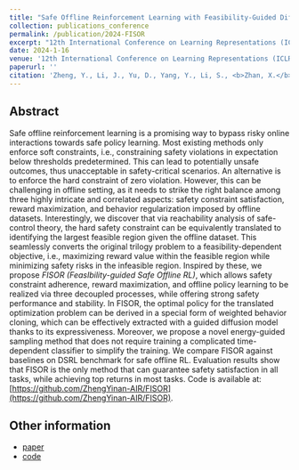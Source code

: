 ```yaml
---
title: "Safe Offline Reinforcement Learning with Feasibility-Guided Diffusion Model"
collection: publications_conference
permalink: /publication/2024-FISOR
excerpt: "12th International Conference on Learning Representations (ICLR 2024)."
date: 2024-1-16
venue: '12th International Conference on Learning Representations (ICLR 2024).'
paperurl: ''
citation: 'Zheng, Y., Li, J., Yu, D., Yang, Y., Li, S., <b>Zhan, X.</b>, Liu, J. Safe Offline Reinforcement Learning with Feasibility-Guided Diffusion Model. In the <i>12th International Conference on Learning Representations (ICLR 2024)</i>.'
---
```


Abstract
---

Safe offline reinforcement learning is a promising way to bypass risky online interactions towards safe policy learning. Most existing methods only enforce soft constraints, i.e., constraining safety violations in expectation below thresholds predetermined. This can lead to potentially unsafe outcomes, thus unacceptable in safety-critical scenarios. An alternative is to enforce the hard constraint of zero violation. However, this can be challenging in offline setting, as it needs to strike the right balance among three highly intricate and correlated aspects: safety constraint satisfaction, reward maximization, and behavior regularization imposed by offline datasets. Interestingly, we discover that via reachability analysis of safe-control theory, the hard safety constraint can be equivalently translated to identifying the largest feasible region given the offline dataset. This seamlessly converts the original trilogy problem to a feasibility-dependent objective, i.e., maximizing reward value within the feasible region while minimizing safety risks in the infeasible region. Inspired by these, we propose <i>FISOR (FeasIbility-guided Safe Offline RL)</i>, which allows safety constraint adherence, reward maximization, and offline policy learning to be realized via three decoupled processes, while offering strong safety performance and stability. In FISOR, the optimal policy for the translated optimization problem can be derived in a special form of weighted behavior cloning, which can be effectively extracted with a guided diffusion model thanks to its expressiveness. Moreover, we propose a novel energy-guided sampling method that does not require training a complicated time-dependent classifier to simplify the training.
We compare FISOR against baselines on DSRL benchmark for safe offline RL. Evaluation results show that FISOR is the only method that can guarantee safety satisfaction in all tasks, while achieving top returns in most tasks. Code is available at: [https://github.com/ZhengYinan-AIR/FISOR](https://github.com/ZhengYinan-AIR/FISOR).

Other information
---
* [paper](https://openreview.net/forum?id=j5JvZCaDM0)
* [code](https://github.com/ZhengYinan-AIR/FISOR)
